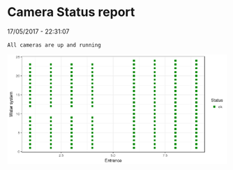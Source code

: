 Camera Status report
================
17/05/2017 - 22:31:07

    All cameras are up and running

![](camreport_files/figure-markdown_github/unnamed-chunk-2-1.png)
